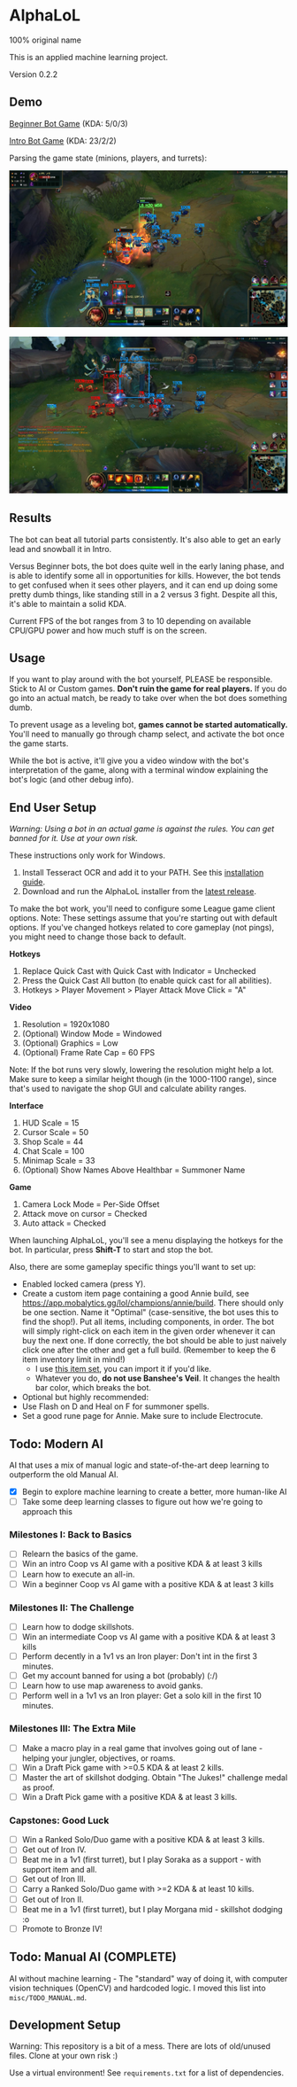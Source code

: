 # AlphaLoL

100% original name

This is an applied machine learning project.

Version 0.2.2

## Demo

[Beginner Bot Game](https://www.youtube.com/watch?v=KWuxXuVBSl4&list=PLMhnlK6gpgE8hznQT_UEJ6PEKKHFgOIqW&index=5) (KDA: 5/0/3)

[Intro Bot Game](https://www.youtube.com/watch?v=1myX82e-rvc&list=PLMhnlK6gpgE8hznQT_UEJ6PEKKHFgOIqW&index=4) (KDA: 23/2/2)

Parsing the game state (minions, players, and turrets):

![Vision Demo 3](img/demo/vision_demo3.jpg)

![Vision Demo 5](img/demo/vision_demo5.jpg)

## Results

The bot can beat all tutorial parts consistently. It's also able to get an early lead and snowball it in Intro.

Versus Beginner bots, the bot does quite well in the early laning phase, and is able to identify some all in opportunities for kills. However, the bot tends to get confused when it sees other players, and it can end up doing some pretty dumb things, like standing still in a 2 versus 3 fight. Despite all this, it's able to maintain a solid KDA.

Current FPS of the bot ranges from 3 to 10 depending on available CPU/GPU power and how much stuff is on the screen.

## Usage

If you want to play around with the bot yourself, PLEASE be responsible. Stick to AI or Custom games. **Don't ruin the game for real players.** If you do go into an actual match, be ready to take over when the bot does something dumb.

To prevent usage as a leveling bot, **games cannot be started automatically.** You'll need to manually go through champ select, and activate the bot once the game starts.

While the bot is active, it'll give you a video window with the bot's interpretation of the game, along with a terminal window explaining the bot's logic (and other debug info).

## End User Setup

*Warning: Using a bot in an actual game is against the rules. You can get banned for it. Use at your own risk.*

These instructions only work for Windows.

1. Install Tesseract OCR and add it to your PATH. See this [installation guide](https://linuxhint.com/install-tesseract-windows/).
2. Download and run the AlphaLoL installer from the [latest release](https://github.com/Giantpizzahead/AlphaLoL/releases/latest).

To make the bot work, you'll need to configure some League game client options. Note: These settings assume that you're starting out with default options. If you've changed hotkeys related to core gameplay (not pings), you might need to change those back to default.

**Hotkeys**

1. Replace Quick Cast with Quick Cast with Indicator = Unchecked
2. Press the Quick Cast All button (to enable quick cast for all abilities).
3. Hotkeys > Player Movement > Player Attack Move Click = "A"

**Video**

1. Resolution = 1920x1080
2. (Optional) Window Mode = Windowed
3. (Optional) Graphics = Low
4. (Optional) Frame Rate Cap = 60 FPS

Note: If the bot runs very slowly, lowering the resolution might help a lot. Make sure to keep a similar height though (in the 1000-1100 range), since that's used to navigate the shop GUI and calculate ability ranges.

**Interface**

1. HUD Scale = 15
2. Cursor Scale = 50
3. Shop Scale = 44
4. Chat Scale = 100
5. Minimap Scale = 33
6. (Optional) Show Names Above Healthbar = Summoner Name

**Game**

1. Camera Lock Mode = Per-Side Offset
2. Attack move on cursor = Checked
3. Auto attack = Checked

When launching AlphaLoL, you'll see a menu displaying the hotkeys for the bot. In particular, press **Shift-T** to start and stop the bot.

Also, there are some gameplay specific things you'll want to set up:
- Enabled locked camera (press Y).
- Create a custom item page containing a good Annie build, see https://app.mobalytics.gg/lol/champions/annie/build. 
   There should only be one section. Name it "Optimal" (case-sensitive, the bot uses this to find the shop!).
   Put all items, including components, in order. The bot will simply right-click on each item in the given order
   whenever it can buy the next one. If done correctly, the bot should be able to just naively click one after the other
   and get a full build. (Remember to keep the 6 item inventory limit in mind!)
  - I use [this item set](https://pastebin.com/4ik52kCy), you can import it if you'd like.
  - Whatever you do, **do not use Banshee's Veil**. It changes the health bar color, which breaks the bot.
- Optional but highly recommended:
- Use Flash on D and Heal on F for summoner spells.
- Set a good rune page for Annie. Make sure to include Electrocute.


## Todo: Modern AI

AI that uses a mix of manual logic and state-of-the-art deep learning to outperform the old Manual AI.

- [X] Begin to explore machine learning to create a better, more human-like AI
- [ ] Take some deep learning classes to figure out how we're going to approach this

### Milestones I: Back to Basics

  - [ ] Relearn the basics of the game.
  - [ ] Win an intro Coop vs AI game with a positive KDA & at least 3 kills
  - [ ] Learn how to execute an all-in.
  - [ ] Win a beginner Coop vs AI game with a positive KDA & at least 3 kills

### Milestones II: The Challenge

  - [ ] Learn how to dodge skillshots.
  - [ ] Win an intermediate Coop vs AI game with a positive KDA & at least 3 kills
  - [ ] Perform decently in a 1v1 vs an Iron player: Don't int in the first 3 minutes.
  - [ ] Get my account banned for using a bot (probably) (:/)
  - [ ] Learn how to use map awareness to avoid ganks.
  - [ ] Perform well in a 1v1 vs an Iron player: Get a solo kill in the first 10 minutes.

### Milestones III: The Extra Mile

  - [ ] Make a macro play in a real game that involves going out of lane - helping your jungler, objectives, or roams.
  - [ ] Win a Draft Pick game with >=0.5 KDA & at least 2 kills.
  - [ ] Master the art of skillshot dodging. Obtain "The Jukes!" challenge medal as proof.
  - [ ] Win a Draft Pick game with a positive KDA & at least 3 kills.

### Capstones: Good Luck

  - [ ] Win a Ranked Solo/Duo game with a positive KDA & at least 3 kills.
  - [ ] Get out of Iron IV.
  - [ ] Beat me in a 1v1 (first turret), but I play Soraka as a support - with support item and all.
  - [ ] Get out of Iron III.
  - [ ] Carry a Ranked Solo/Duo game with >=2 KDA & at least 10 kills.
  - [ ] Get out of Iron II.
  - [ ] Beat me in a 1v1 (first turret), but I play Morgana mid - skillshot dodging :o
  - [ ] Promote to Bronze IV!

## Todo: Manual AI (COMPLETE)

AI without machine learning - The "standard" way of doing it, with computer vision techniques (OpenCV) and hardcoded logic. I moved this list into `misc/TODO_MANUAL.md`.

## Development Setup

Warning: This repository is a bit of a mess. There are lots of old/unused files. Clone at your own risk :)

Use a virtual environment! See `requirements.txt` for a list of dependencies.
